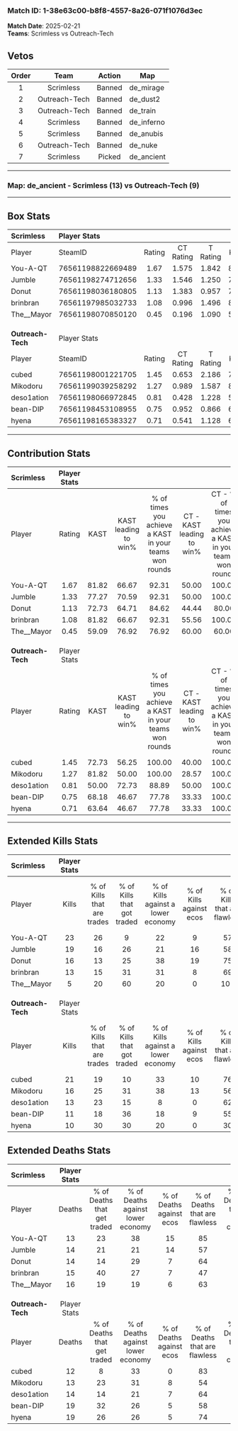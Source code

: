 ### Match ID: 1-38e63c00-b8f8-4557-8a26-071f1076d3ec  
**Match Date**: 2025-02-21  
**Teams**: Scrimless vs Outreach-Tech  

## Vetos  

| Order | Team | Action | Map |
| :---: | :--: | :----: | --- |
| 1 | Scrimless | Banned | de_mirage |
| 2 | Outreach-Tech | Banned | de_dust2 |
| 3 | Outreach-Tech | Banned | de_train |
| 4 | Scrimless | Banned | de_inferno |
| 5 | Scrimless | Banned | de_anubis |
| 6 | Outreach-Tech | Banned | de_nuke |
| 7 | Scrimless | Picked | de_ancient |

---  

### **Map**: de_ancient - Scrimless (13) vs Outreach-Tech (9)  
---  

## Box Stats  

| **Scrimless**     | Player Stats      |        |           |          |       |       |       |         |        |      |     |
| :- | :- | :-: | :-: | :-: | :-: | :-: | :-: | :-: | :-: | :-: | :-: |
| Player            | SteamID           | Rating | CT Rating | T Rating | KAST  |  ADR  | Kills | Assists | Deaths | K/D  | HS% |
| You-A-QT          | 76561198822669489 |  1.67  |   1.575   |  1.842   | 81.82 | 121.4 |  23   |    8    |   13   | 1.77 | 47  |
| Jumble            | 76561198274712656 |  1.33  |   1.546   |  1.250   | 77.27 | 86.2  |  19   |    4    |   14   | 1.36 | 36  |
| Donut             | 76561198036180805 |  1.13  |   1.383   |  0.957   | 72.73 | 69.0  |  16   |    6    |   14   | 1.14 | 43  |
| brinbran          | 76561197985032733 |  1.08  |   0.996   |  1.496   | 81.82 | 72.8  |  13   |    8    |   15   | 0.87 | 46  |
| The__Mayor        | 76561198070850120 |  0.45  |   0.196   |  1.090   | 59.09 | 40.2  |   5   |    4    |   16   | 0.31 | 40  |
|                   |                   |        |           |          |       |       |       |         |        |      |     |
|                   |                   |        |           |          |       |       |       |         |        |      |     |
|                   |                   |        |           |          |       |       |       |         |        |      |     |
| **Outreach-Tech** | Player Stats      |        |           |          |       |       |       |         |        |      |     |
| Player            | SteamID           | Rating | CT Rating | T Rating | KAST  |  ADR  | Kills | Assists | Deaths | K/D  | HS% |
| cubed             | 76561198001221705 |  1.45  |   0.653   |  2.186   | 72.73 | 96.7  |  21   |    3    |   12   | 1.75 | 66  |
| Mikodoru          | 76561199039258292 |  1.27  |   0.989   |  1.587   | 81.82 | 80.4  |  16   |    8    |   13   | 1.23 | 25  |
| deso1ation        | 76561198066972845 |  0.81  |   0.428   |  1.228   | 50.00 | 63.4  |  13   |    3    |   14   | 0.93 | 69  |
| bean-DIP          | 76561198453108955 |  0.75  |   0.952   |  0.866   | 68.18 | 59.5  |  11   |    6    |   19   | 0.58 | 36  |
| hyena             | 76561198165383327 |  0.71  |   0.541   |  1.128   | 63.64 | 66.3  |  10   |    8    |   19   | 0.53 | 40  |
---  

## Contribution Stats  

| **Scrimless**     | Player Stats |       |                      |                                                        |                           |                                                             |                          |                                                            |
| :- | :-: | :-: | :-: | :-: | :-: | :-: | :-: | :-: |
| Player            |    Rating    | KAST  | KAST leading to win% | % of times you achieve a KAST in your teams won rounds | CT - KAST leading to win% | CT - % of times you achieve a KAST in your teams won rounds | T - KAST leading to win% | T - % of times you achieve a KAST in your teams won rounds |
| You-A-QT          |     1.67     | 81.82 |        66.67         |                         92.31                          |           50.00           |                           100.00                            |          87.50           |                           87.50                            |
| Jumble            |     1.33     | 77.27 |        70.59         |                         92.31                          |           50.00           |                           100.00                            |          100.00          |                           87.50                            |
| Donut             |     1.13     | 72.73 |        64.71         |                         84.62                          |           44.44           |                            80.00                            |          87.50           |                           87.50                            |
| brinbran          |     1.08     | 81.82 |        66.67         |                         92.31                          |           55.56           |                           100.00                            |          77.78           |                           87.50                            |
| The__Mayor        |     0.45     | 59.09 |        76.92         |                         76.92                          |           60.00           |                            60.00                            |          87.50           |                           87.50                            |
|                   |              |       |                      |                                                        |                           |                                                             |                          |                                                            |
|                   |              |       |                      |                                                        |                           |                                                             |                          |                                                            |
|                   |              |       |                      |                                                        |                           |                                                             |                          |                                                            |
| **Outreach-Tech** | Player Stats |       |                      |                                                        |                           |                                                             |                          |                                                            |
| Player            |    Rating    | KAST  | KAST leading to win% | % of times you achieve a KAST in your teams won rounds | CT - KAST leading to win% | CT - % of times you achieve a KAST in your teams won rounds | T - KAST leading to win% | T - % of times you achieve a KAST in your teams won rounds |
| cubed             |     1.45     | 72.73 |        56.25         |                         100.00                         |           40.00           |                           100.00                            |          63.64           |                           100.00                           |
| Mikodoru          |     1.27     | 81.82 |        50.00         |                         100.00                         |           28.57           |                           100.00                            |          63.64           |                           100.00                           |
| deso1ation        |     0.81     | 50.00 |        72.73         |                         88.89                          |           50.00           |                           100.00                            |          85.71           |                           85.71                            |
| bean-DIP          |     0.75     | 68.18 |        46.67         |                         77.78                          |           33.33           |                           100.00                            |          55.56           |                           71.43                            |
| hyena             |     0.71     | 63.64 |        46.67         |                         77.78                          |           33.33           |                           100.00                            |          55.56           |                           71.43                            |
---  

## Extended Kills Stats  

| **Scrimless**     | Player Stats |                            |                            |                                    |                         |                              |                                 |                                       |                    |           |
| :- | :-: | :-: | :-: | :-: | :-: | :-: | :-: | :-: | :-: | :-: |
| Player            |    Kills     | % of Kills that are trades | % of Kills that got traded | % of Kills against a lower economy | % of Kills against ecos | % of Kills that are flawless | % of Kills that are close duels | % of Kills that are assisted by flash | Pistol Round Kills | AWP Kills |
| You-A-QT          |      23      |             26             |             9              |                 22                 |            9            |              57              |               13                |                   0                   |         0          |     3     |
| Jumble            |      19      |             16             |             26             |                 21                 |           16            |              58              |               11                |                  11                   |         0          |     1     |
| Donut             |      16      |             13             |             25             |                 38                 |           19            |              75              |                6                |                   0                   |         0          |     4     |
| brinbran          |      13      |             15             |             31             |                 31                 |            8            |              69              |               15                |                   0                   |         0          |     1     |
| The__Mayor        |      5       |             20             |             60             |                 20                 |            0            |             100              |               20                |                  20                   |         0          |     0     |
|                   |              |                            |                            |                                    |                         |                              |                                 |                                       |                    |           |
|                   |              |                            |                            |                                    |                         |                              |                                 |                                       |                    |           |
|                   |              |                            |                            |                                    |                         |                              |                                 |                                       |                    |           |
| **Outreach-Tech** | Player Stats |                            |                            |                                    |                         |                              |                                 |                                       |                    |           |
| Player            |    Kills     | % of Kills that are trades | % of Kills that got traded | % of Kills against a lower economy | % of Kills against ecos | % of Kills that are flawless | % of Kills that are close duels | % of Kills that are assisted by flash | Pistol Round Kills | AWP Kills |
| cubed             |      21      |             19             |             10             |                 33                 |           10            |              76              |                5                |                   5                   |         0          |     4     |
| Mikodoru          |      16      |             25             |             31             |                 38                 |           13            |              56              |               13                |                   0                   |         0          |     1     |
| deso1ation        |      13      |             23             |             15             |                 8                  |            0            |              62              |                8                |                   0                   |         2          |     1     |
| bean-DIP          |      11      |             18             |             36             |                 18                 |            9            |              55              |                0                |                   0                   |         0          |     2     |
| hyena             |      10      |             30             |             30             |                 20                 |            0            |              30              |                0                |                   0                   |         0          |     0     |
## Extended Deaths Stats  

| **Scrimless**     | Player Stats |                             |                                   |                          |                               |                            |                           |               |
| :- | :-: | :-: | :-: | :-: | :-: | :-: | :-: | :-: |
| Player            |    Deaths    | % of Deaths that get traded | % of Deaths against lower economy | % of Deaths against ecos | % of Deaths that are flawless | % of Deaths that are close | % of Deaths while blinded | Deaths to AWP |
| You-A-QT          |      13      |             23              |                38                 |            15            |              85               |             15             |             0             |       1       |
| Jumble            |      14      |             21              |                21                 |            14            |              57               |             0              |             7             |       1       |
| Donut             |      14      |             14              |                29                 |            7             |              64               |             0              |             0             |       0       |
| brinbran          |      15      |             40              |                27                 |            7             |              47               |             13             |             0             |       0       |
| The__Mayor        |      16      |             19              |                19                 |            6             |              63               |             0              |             0             |       0       |
|                   |              |                             |                                   |                          |                               |                            |                           |               |
|                   |              |                             |                                   |                          |                               |                            |                           |               |
|                   |              |                             |                                   |                          |                               |                            |                           |               |
| **Outreach-Tech** | Player Stats |                             |                                   |                          |                               |                            |                           |               |
| Player            |    Deaths    | % of Deaths that get traded | % of Deaths against lower economy | % of Deaths against ecos | % of Deaths that are flawless | % of Deaths that are close | % of Deaths while blinded | Deaths to AWP |
| cubed             |      12      |              8              |                33                 |            0             |              83               |             8              |             0             |       0       |
| Mikodoru          |      13      |             23              |                31                 |            8             |              54               |             23             |             0             |       0       |
| deso1ation        |      14      |             14              |                21                 |            7             |              64               |             21             |             7             |       0       |
| bean-DIP          |      19      |             32              |                26                 |            5             |              58               |             5              |            11             |       0       |
| hyena             |      19      |             26              |                26                 |            5             |              74               |             5              |             0             |       0       |
